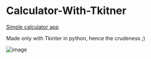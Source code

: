 # Calculator-With-Tkitner
[Simple calculator app](https://replit.com/@IM1419/Calculator#main.py)

Made only with Tkinter in python, hence the crudeness ;)

![image](https://user-images.githubusercontent.com/114011447/206871084-c2a42f32-5ad4-402f-8c86-8cab1573ca5d.png)

